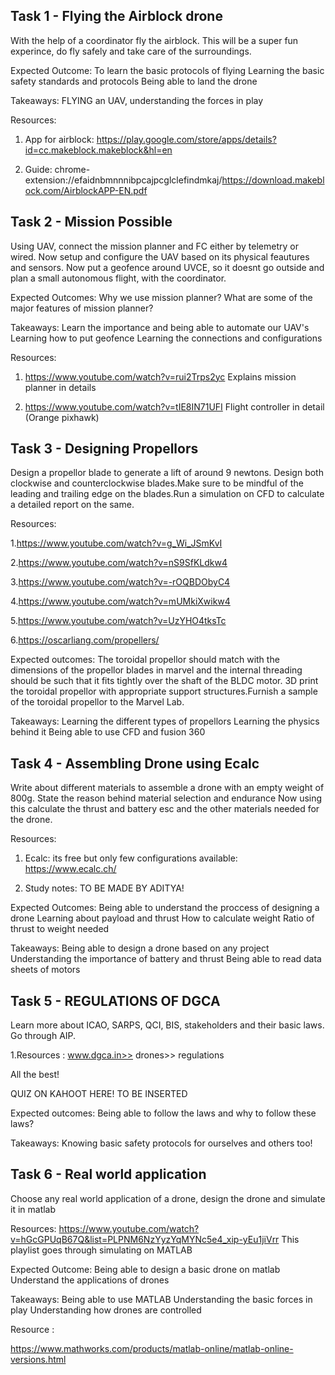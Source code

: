## Task 1 - Flying the Airblock drone
With the help of a coordinator fly the airblock. This will be a super fun experince, do fly safely and take care of the surroundings.

Expected Outcome:
To learn the basic protocols of flying
Learning the basic safety standards and protocols
Being able to land the drone

Takeaways:
FLYING an UAV, understanding the forces in play

Resources:

1. App for airblock: https://play.google.com/store/apps/details?id=cc.makeblock.makeblock&hl=en
	
2. Guide: chrome-extension://efaidnbmnnnibpcajpcglclefindmkaj/https://download.makeblock.com/AirblockAPP-EN.pdf
 
## Task 2 - Mission Possible
Using UAV, connect the mission planner and FC either by telemetry or wired. Now setup and configure the UAV based on its physical 
feautures and sensors. Now put a geofence around UVCE, so it doesnt go outside and plan a small autonomous flight, with the coordinator.
	
Expected Outcomes:
Why we use mission planner?
What are some of the major features of mission planner?

Takeaways:
Learn the importance and being able to automate our UAV's
Learning how to put geofence
Learning the connections and configurations

Resources:

1. https://www.youtube.com/watch?v=rui2Trps2yc Explains mission planner in details

2. https://www.youtube.com/watch?v=tIE8IN71UFI Flight controller in detail (Orange pixhawk) 

## Task 3 - Designing Propellors

Design a propellor blade to generate a lift of around 9 newtons. Design both clockwise and counterclockwise blades.Make sure to be mindful of the leading and trailing edge on the blades.Run a simulation on CFD to calculate a detailed report on the same.

Resources:

1.https://www.youtube.com/watch?v=g_Wi_JSmKvI

2.https://www.youtube.com/watch?v=nS9SfKLdkw4

3.https://www.youtube.com/watch?v=-rOQBDObyC4
	
4.https://www.youtube.com/watch?v=mUMkiXwikw4

5.https://www.youtube.com/watch?v=UzYHO4tksTc
	
6.https://oscarliang.com/propellers/

Expected outcomes:
The toroidal propellor should match with the dimensions of the propellor blades in marvel and the internal threading should be such that it fits tightly over the shaft of the BLDC motor.
3D print the toroidal propellor with appropriate support structures.Furnish a sample of the toroidal propellor to the Marvel Lab.

Takeaways:
Learning the different types of propellors
Learning the physics behind it
Being able to use CFD and fusion 360

## Task 4 - Assembling Drone using Ecalc
Write about different materials to assemble a drone with an empty weight of 800g. State the reason behind material selection and endurance
Now using this calculate the thrust and battery esc and the other materials needed for the drone.

Resources:

1. Ecalc: its free but only few configurations available: https://www.ecalc.ch/
	
2. Study notes: TO BE MADE BY ADITYA!

Expected Outcomes:
Being able to understand the proccess of designing a drone
Learning about payload and thrust 
How to calculate weight 
Ratio of thrust to weight needed

Takeaways:
Being able to design a drone based on any project
Understanding the importance of battery and thrust
Being able to read data sheets of motors

## Task 5 - REGULATIONS OF DGCA
Learn more about ICAO, SARPS, QCI, BIS, stakeholders and their basic laws.
Go through AIP. 

1.Resources :
www.dgca.in>> drones>> regulations

All the best!

QUIZ ON KAHOOT HERE! TO BE INSERTED

Expected outcomes:
Being able to follow the laws and why to follow these laws?

Takeaways:
Knowing basic safety protocols for ourselves and others too!

## Task 6 - Real world application

Choose any real world application of a drone, design the drone and simulate it in matlab

Resources:
https://www.youtube.com/watch?v=hGcGPUqB67Q&list=PLPNM6NzYyzYqMYNc5e4_xip-yEu1jiVrr
This playlist goes through simulating on MATLAB

Expected Outcome:
Being able to design a basic drone on matlab
Understand the applications of drones

Takeaways:
Being able to use MATLAB 
Understanding the basic forces in play
Understanding how drones are controlled

Resource : 

https://www.mathworks.com/products/matlab-online/matlab-online-versions.html

 
